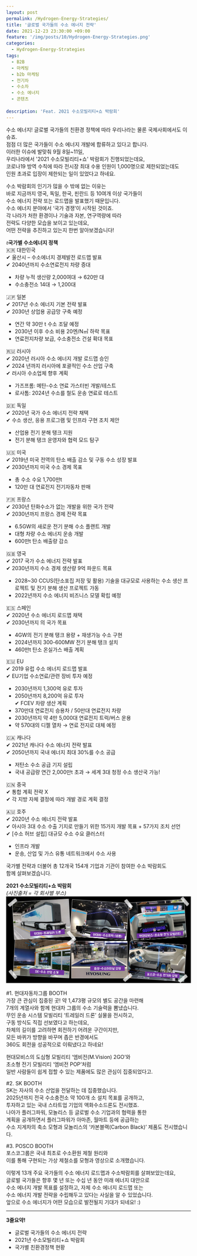 ```yaml
---
layout: post
permalink: /Hydrogen-Energy-Strategies/
title: '글로벌 국가들의 수소 에너지 전략'
date: 2021-12-23 23:30:00 +09:00
feature: '/img/posts/10/Hydrogen-Energy-Strategies.png'
categories:
  - Hydrogen-Energy-Strategies
tags:
  - B2B
  - 마케팅
  - b2b 마케팅
  - 전기차
  - 수소차
  - 수소 에너지
  - 콘텐츠

description: 'Feat. 2021 수소모빌리티+쇼 박람회'   
---
```

수소 에너지!
글로벌 국가들의 친환경 정책에 따라 우리나라는 물론 국제사회에서도 이슈죠.   
점점 더 많은 국가들이 수소 에너지 개발에 합류하고 있다고 합니다.   
이러한 이슈에 발맞춰 9월 8일~11일,    
우리나라에서 '2021 수소모빌리티+쇼' 박람회가 진행되었는데요,   
코로나19 방역 수칙에 따라 전시장 최대 수용 인원이 1,000명으로 제한되었는데도    
인원 초과로 입장이 제한되는 일이 있었다고 하네요.   

수소 박람회의 인기가 많을 수 밖에 없는 이유는   
바로 지금까지 영국, 독일, 한국, 핀란드 등 10여개 이상 국가들이   
수소 에너지 전략 또는 로드맵을 발표했기 때문입니다.   
수소 에너지 분야에서 ‘국가 경쟁’이 시작된 것이죠.    
각 나라가 처한 환경이나 기술과 자본, 연구역량에 따라   
전략도 다양한 모습을 보이고 있는데요,   
어떤 전략을 추진하고 있는지 한번 알아보겠습니다!   

**💧국가별 수소에너지 정책**   
🇰🇷 대한민국   
✔ 울산시 – 수소에너지 경제발전 로드맵 발표   
✔ 2040년까지 수소연료전지 차량 증대   
- 차량 누적 생산량 2,000여대 →  620만 대   
- 수소충전소 14대 → 1,200대   

🇯🇵 일본    
✔ 2017년 수소 에너지 기본 전략 발표   
✔ 2030년 상업용 공급망 구축 예정   
- 연간 약 30만 t 수소 조달 예정   
- 2030년 이후 수소 비용 20엔/N㎥ 하락 목표   
- 연료전지차량 보급, 수소충전소 건설 확대 목표   

🇷🇺 러시아   
✔ 2020년 러시아 수소 에너지 개발 로드맵 승인   
✔ 2024 년까지 러시아에 포괄적인 수소 산업 구축   
✔ 러시아 수소업체 향후 계획   
- 가즈프롬: 메탄-수소 연료 가스터빈 개발/테스트   
- 로사톰: 2024년 수소를 철도 운송 연료로 테스트   

🇩🇪 독일   
✔ 2020년 국가 수소 에너지 전략 채택   
✔ 수소 생산, 응용 프로그램 및 인프라 구현 조치 제안   
- 산업용 전기 분해 탱크 지원   
- 전기 분해 탱크 운영자와 협력 모드 탐구   

🇺🇸 미국   
✔ 2019년 미국 전역의 탄소 배출 감소 및 구동 수소 성장 발표   
✔ 2030년까지 미국 수소 경제 목표   
- 총 수소 수요 1,700만t   
- 120만 대 연료전지 전기자동차 판매   

🇫🇷 프랑스   
✔ 2030년 탄화수소가 없는 개발을 위한 국가 전략   
✔ 2030년까지 프랑스 경제 전략 목표   
- 6.5GW의 새로운 전기 분해 수소 플랜트 개발   
- 대형 차량 수소 에너지 운송 개발   
- 600만t 탄소 배출량 감소   

🇬🇧 영국   
✔ 2017 국가 수소 에너지 전략 발표   
✔ 2030년까지 수소 경제 생산량 9억 파운드 목표   
- 2028~30 CCUS(탄소포집 저장 및 활용) 기술을 대규모로 사용하는 수소 생산 프로젝트 및
전기 분해 생산 프로젝트 가동   
- 2022년까지 수소 에너지 비즈니스 모델 확립 예정   

🇪🇸 스페인   
✔ 2020년 수소 에너지 로드맵 채택   
✔ 2030년까지 의 국가 목표   
- 4GW의 전기 분해 탱크 용량 + 재생가능 수소 구현   
- 2024년까지 300-600MW 전기 분해 탱크 설치   
- 460만t 탄소 온실가스 배출 계획   

🇪🇺 EU   
✔ 2019 유럽 수소 에너지 로드맵 발표   
✔ EU기업 수소연료/관련 장비 투자 예정   
- 2030년까지 1,300억 유로 투자   
- 2050년까지 8,200억 유로 투자    
✔ FCEV 차량 생산 계획   
- 370만대 연료전지 승용차 / 50만대 연료전지 차량   
- 2030년까지 약 4만 5,000대 연료전지 트럭/버스 운용   
- 약 570대의 디젤 열차 → 연료 전지로 대체 예정    

🇨🇦 캐나다   
✔ 2021년 캐나다 수소 에너지 전략 발표   
✔ 2050년까지 국내 에너지 최대 30%를 수소 공급   
- 저탄소 수소 공급 기지 설립   
- 국내 공급량 연간 2,000만t 초과 → 세계 3대 청정 수소 생산국 가능!   

🇨🇳 중국   
✔ 통합 계획 전략 X   
✔  각 지방 자체 결정에 따라 개발 경로 계획 결정   

🇦🇺 호주   
✔ 2020년 수소 에너지 전략 발표   
✔ 아시아 3대 수소 수출 기지로 만들기 위한 15가지 개발 목표 + 57가지 조치 선언   
✔ [수소 허브 설립] 대규모 수소 수요 클러스터   
- 인프라 개발   
- 운송, 산업 및 가스 유통 네트워크에서 수소 사용   

국가별 전략과 더불어 총 12개국 154개 기업과 기관이 참여한 수소 박람회도   
함께 살펴보겠습니다.   

**2021 수소모빌리티+쇼 박람회**    
_(사진출처 = 각 회사별 부스)_    
![박람회+전시부스](/img/posts/10/h2mobility.png)   

#1. 현대자동차그룹 BOOTH   
가장 큰 관심이 집중된 곳!  약 1,473평 규모의 별도 공간을 마련해   
7개의 계열사와 함께 현대차 그룹의 수소 기술력을 뽐냈습니다.  
무인 운송 시스템 모빌리티 ‘트레일러 드론’ 실물을 전시하고,   
구동 방식도 직접 선보였다고 하는데요,   
차체의 길이를 고려하면 회전하기 어려운 구간이지만,   
모든 바퀴가 방향을 바꾸며 좁은 반경에서도   
360도 회전을 성공적으로 이뤄냈다고 하네요!   

현대모비스의 도심형 모빌리티 ‘엠비전(M.Vision) 2GO’와    
초소형 전기 모빌리티 ‘엠비전 POP’처럼    
일반 사람들이 쉽게 접할 수 있는 제품에도 많은 관심이 집중되었다고.   

#2. SK BOOTH   
SK는 자사의 수소 산업을 전달하는 데 집중했습니다.   
2025년까지 전국 수소충전소 약 100개 소 설치 목표를 공개하고,    
투자하고 있는 국내 스타트업 기업의 액화수소드론도 전시했죠.   
나아가 플러그파워, 모놀리스 등 글로벌 수소 기업과의 협력을 통한   
계획을 공개하면서 플러그파워가 아마존, 월마트 등에 공급하는    
수소 지게차의 축소 모형과 모놀리스의 ‘카본블랙(Carbon Black)’ 제품도 전시했습니다.   

#3. POSCO BOOTH   
포스코그룹은 국내 최초로 수소환원 제철 원리와    
이를 통해 구현되는 가상 제철소를 모형과 영상으로 소개했습니다.   

이렇게 13개 주요 국가들의 수소 에너지 로드맵과 수소박람회를 살펴보았는데요,   
글로벌 국가들은 향후 몇 년 또는 수십 년 동안 미래 에너지 대안으로    
수소 에너지 개발 목표를 설정하고, 자체 수소 에너지 로드맵 또는    
수소 에너지 개발 전략을 수립해두고 있다는 사실을 알 수 있었습니다.   
앞으로 수소 에너지가 어떤 모습으로 발전될지 기대가 되네요! :)   

--------------------------------------------------------

**3줄요약!**    
+ 글로벌 국가들의 수소 에너지 전략    
+ 2021년 수소모빌리티+쇼 박람회    
+ 국가별 친환경정책 현황   

